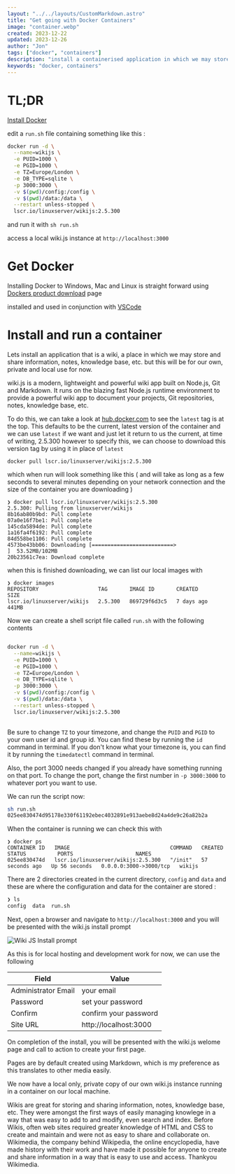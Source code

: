 ```yaml
---
layout: "../../layouts/CustomMarkdown.astro"
title: "Get going with Docker Containers"
image: "container.webp"
created: 2023-12-22
updated: 2023-12-26
author: "Jon"
tags: ["docker", "containers"]
description: "install a containerised application in which we may store information, notes, knowledge base, etc. but this will be for our own, private and local use "
keywords: "docker, containers"
---
```


# TL;DR

[Install Docker](https://www.docker.com/products/docker-desktop/)

edit a `run.sh` file containing something like this :

```bash
docker run -d \
  --name=wikijs \
  -e PUID=1000 \
  -e PGID=1000 \
  -e TZ=Europe/London \
  -e DB_TYPE=sqlite \
  -p 3000:3000 \
  -v $(pwd)/config:/config \
  -v $(pwd)/data:/data \
  --restart unless-stopped \
  lscr.io/linuxserver/wikijs:2.5.300

```

and run it with `sh run.sh`

access a local wiki.js instance at `http://localhost:3000`

# Get Docker

 Installing Docker to Windows, Mac and Linux is straight forward using [Dockers product download](https://www.docker.com/products/docker-desktop/) page
 
 
 installed and used in conjunction with [VSCode](https://code.visualstudio.com/download)

# Install and run a container

Lets install an application that is a wiki, a place in which we may store and share information, notes, knowledge base, etc. but this will be for our own, private and local use for now.

wiki.js is a modern, lightweight and powerful wiki app built on Node.js, Git and Markdown. It runs on the blazing fast Node.js runtime environment to provide a powerful wiki app to document your projects, Git repositories, notes, knowledge base, etc.

To do this, we can take a look at [hub.docker.com](https://hub.docker.com/r/linuxserver/wikijs/tags) to see the `latest` tag is at the top. This defaults to be the current, latest version of the container and we can use `latest` if we want and just let it return to us the current, at time of writing, 2.5.300 however to specify this, we can choose to download this version tag by using it in place of `latest`


```
docker pull lscr.io/linuxserver/wikijs:2.5.300
```

which when run will look something like this ( and will take as long as a few seconds to several minutes depending on your network connection and the size of the container you are downloading )

```
❯ docker pull lscr.io/linuxserver/wikijs:2.5.300
2.5.300: Pulling from linuxserver/wikijs
8b16ab80b9bd: Pull complete
07a0e16f7be1: Pull complete
145cda5894de: Pull complete
1a16fa4f6192: Pull complete
84d558be1106: Pull complete
4573be43bb06: Downloading [==========================>                        ]  53.52MB/102MB
20b23561c7ea: Download complete
```

when this is finished downloading, we can list our local images with

```
❯ docker images
REPOSITORY                   TAG       IMAGE ID       CREATED      SIZE
lscr.io/linuxserver/wikijs   2.5.300   869729f6d3c5   7 days ago   441MB
```

Now we can create a shell script file called `run.sh` with the following contents

```bash

docker run -d \
  --name=wikijs \
  -e PUID=1000 \
  -e PGID=1000 \
  -e TZ=Europe/London \
  -e DB_TYPE=sqlite \
  -p 3000:3000 \
  -v $(pwd)/config:/config \
  -v $(pwd)/data:/data \
  --restart unless-stopped \
  lscr.io/linuxserver/wikijs:2.5.300
  
```
Be sure to change `TZ` to your timezone, and change the `PUID` and `PGID` to your own user id and group id. You can find these by running the `id` command in terminal. If you don't know what your timezone is, you can find it by running the `timedatectl` command in terminal.

Also, the port 3000 needs changed if you already have something running on that port. To change the port, change the first number in `-p 3000:3000` to whatever port you want to use.

We can run the script now:

```bash
sh run.sh
025ee830474d95178e330f61192ebec4032891e913aebe8d24a4de9c26a82b2a
```

When the container is running we can check this with

```
❯ docker ps
CONTAINER ID   IMAGE                                COMMAND   CREATED          STATUS          PORTS                    NAMES
025ee830474d   lscr.io/linuxserver/wikijs:2.5.300   "/init"   57 seconds ago   Up 56 seconds   0.0.0.0:3000->3000/tcp   wikijs

```

There are 2 directories created in the current directory, `config` and `data` and these are where the configuration and data for the container are stored :

```bash
❯ ls
config  data  run.sh
```
Next, open a browser and navigate to `http://localhost:3000` and you will be presented with the wiki.js install prompt

![Wiki JS Install prompt](/images/wiki-js-install.webp)

As this is for local hosting and development work for now, we can use the following

| Field | Value |
| --- | --- |
| Administrator Email | your email |
| Password | set your password |
| Confirm | confirm your password |
| Site URL | http://localhost:3000 |

On completion of the install, you will be presented with the wiki.js welome page and call to action to create your first page.

Pages are by default created using Markdown, which is my preference as this translates to other media easily.

We now have a local only, private copy of our own wiki.js instance running in a container on our local machine.

Wikis are great for storing and sharing information, notes, knowledge base, etc. They were amongst the first ways of easily managing knowlege in a way that was easy to add to and modify, even search and index. Before Wikis, often web sites required greater knowledge of HTML and CSS to create and maintain and were not as easy to share and collaborate on. Wikimedia, the company behind Wikipedia, the online encyclopedia, have made history with their work and have made it possible for anyone to create and share information in a way that is easy to use and access. Thankyou Wikimedia.